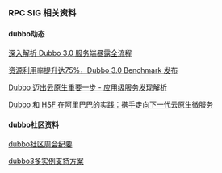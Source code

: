 ### RPC SIG 相关资料

#### dubbo动态
[深入解析 Dubbo 3.0 服务端暴露全流程](https://mp.weixin.qq.com/s/nEhvPl7IWlQU2VfpXwZtOw)

[资源利用率提升达75%，Dubbo 3.0 Benchmark 发布](https://mp.weixin.qq.com/s/vM1MtNZ2n0zm5tKc90D3ag)

[Dubbo 迈出云原生重要一步 - 应用级服务发现解析](https://mp.weixin.qq.com/s/m26_VnEwLSFIlscyEU_pTg)

[Dubbo 和 HSF 在阿里巴巴的实践：携手走向下一代云原生微服务
](https://www.infoq.cn/article/6dGaucCtD2UIBzYcFGAx)

#### dubbo社区资料

[dubbo社区周会纪要](https://www.yuque.com/apache-dubbo/java-minutes/ua5g7f)

[dubbo3多实例支持方案](https://www.yuque.com/apache-dubbo/dubbo3/wz70lz)
